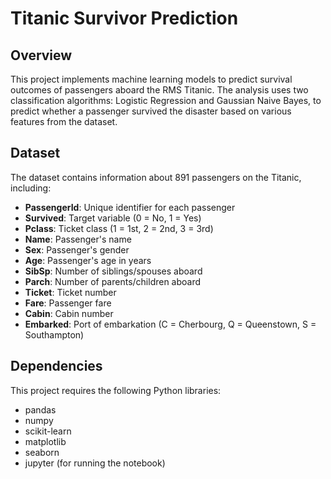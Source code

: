 # Titanic Survivor Prediction

## Overview
This project implements machine learning models to predict survival outcomes of passengers aboard the RMS Titanic. The analysis uses two classification algorithms: Logistic Regression and Gaussian Naive Bayes, to predict whether a passenger survived the disaster based on various features from the dataset.

## Dataset

The dataset contains information about 891 passengers on the Titanic, including:
- **PassengerId**: Unique identifier for each passenger
- **Survived**: Target variable (0 = No, 1 = Yes)
- **Pclass**: Ticket class (1 = 1st, 2 = 2nd, 3 = 3rd)
- **Name**: Passenger's name
- **Sex**: Passenger's gender
- **Age**: Passenger's age in years
- **SibSp**: Number of siblings/spouses aboard
- **Parch**: Number of parents/children aboard
- **Ticket**: Ticket number
- **Fare**: Passenger fare
- **Cabin**: Cabin number
- **Embarked**: Port of embarkation (C = Cherbourg, Q = Queenstown, S = Southampton)



## Dependencies

This project requires the following Python libraries:
- pandas
- numpy
- scikit-learn
- matplotlib
- seaborn
- jupyter (for running the notebook)



